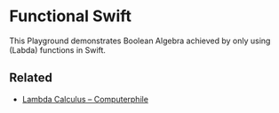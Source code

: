 # Functional Swift
This Playground demonstrates Boolean Algebra achieved by only using (Labda) functions in Swift.

## Related
- [Lambda Calculus – Computerphile](https://www.youtube.com/watch?v=eis11j_iGMs)
